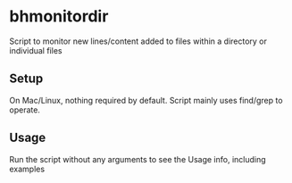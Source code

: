 # bhmonitordir
Script to monitor new lines/content added to files within a directory or individual files

## Setup
On Mac/Linux, nothing required by default. Script mainly uses find/grep to operate.

## Usage
Run the script without any arguments to see the Usage info, including examples
